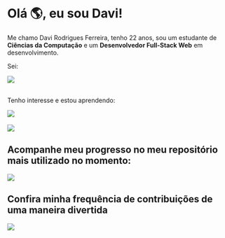 # Olá 🌎, eu sou Davi!

Me chamo Davi Rodrigues Ferreira, tenho 22 anos, sou um estudante de **Ciências da Computação** e um **Desenvolvedor Full-Stack Web** em desenvolvimento.

Sei:

<a href="https://skillicons.dev">
    <img src="https://skillicons.dev/icons?i=js,html,css,">
</a><br><br>

Tenho interesse e estou aprendendo:

<a href="https://skillicons.dev">
    <img src="https://skillicons.dev/icons?i=nodejs,ts,vue,nestjs,postgres,mongo,docker,git,tailwind,react,nextjs,express&perline=4">
</a><br><br>

<a href="https://github.com/anuraghazra/github-readme-stats">
    <img align="center" src="https://github-readme-stats.vercel.app/api/top-langs/?username=davirferreir4&title_color=ffffff&text_color=c9cacc&icon_color=2bbc8a&bg_color=1d1f21&langs_count=4&layout=compact">
</a>

## Acompanhe meu progresso no meu repositório mais utilizado no momento:

<a href="https://github.com/DaviRFerreir4/Fullstack-Web">
    <img align="center" src="https://github-readme-stats.vercel.app/api/pin/?username=davirferreir4&repo=Fullstack-Web&title_color=ffffff&text_color=c9cacc&icon_color=2bbc8a&bg_color=1d1f21">
</a>

## Confira minha frequência de contribuições de uma maneira divertida

<img src="https://pacman.abozanona.me?username=davirferreir4">
